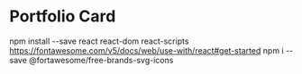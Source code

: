 # Portfolio Card

npm install --save react react-dom react-scripts
<https://fontawesome.com/v5/docs/web/use-with/react#get-started>
npm i --save @fortawesome/free-brands-svg-icons

<!-- no example here, you can figure this part out on your own ;) -->
